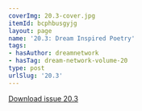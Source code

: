 ```yaml
---
coverImg: 20.3-cover.jpg
itemId: bcphbusgyjg
layout: page
name: '20.3: Dream Inspired Poetry'
tags:
- hasAuthor: dreamnetwork
- hasTag: dream-network-volume-20
type: post
urlSlug: '20.3'
---
```

<a href="../files/pdfs/Volume_20/20.3_poetry.pdf" download="">Download issue 20.3</a>